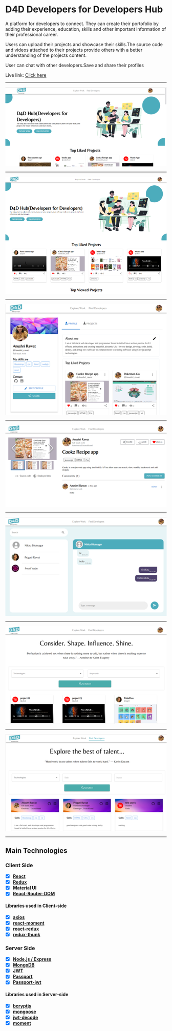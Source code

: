 # D4D Developers for Developers Hub

A platform for developers to connect. They can create their portofolio by adding their experience, education, skills and other important information of their professional career.

Users can upload their projects and showcase their skills.The source code and videos attached to their projects provide others with a better understanding of the projects content.

User can chat with other developers.Save and share their profiles

Live link: <a href="https://d4d-developers-hub.netlify.app/" target="_blank"> Click here</a>

---

<img src="public/img/HomePage.png">

---

<img src="public/img/EntireHome.png">

---

<img src="public/img/Profile.png">

---

<img src="public/img/ProjectDetails.png">

---

<img src="public/img/ChatPage.png">

---

<img src="public/img/SearchProjects.png">

---

<img src="public/img/SearchUser.png">

---

## Main Technologies

### Client Side

- [x] **[React](https://github.com/facebook/react)**
- [x] **[Redux](https://github.com/reactjs/redux)**
- [x] **[Material UI](https://mui.com/material-ui/)**
- [x] **[React-Router-DOM](https://github.com/ReactTraining/react-router/tree/master/packages/react-router-dom)**

#### Libraries used in Client-side

- [x] **[axios](https://github.com/axios/axios)**
- [x] **[react-moment](https://github.com/headzoo/react-moment)**
- [x] **[react-redux](https://github.com/reduxjs/react-redux)**
- [x] **[redux-thunk](https://github.com/reduxjs/redux-thunk)**

### Server Side

- [x] **[Node.js / Express](https://github.com/expressjs/express)**
- [x] **[MongoDB](https://github.com/mongodb/mongo)**
- [x] **[JWT](https://github.com/auth0/node-jsonwebtoken)**
- [x] **[Passport](http://www.passportjs.org/)**
- [x] **[Passport-jwt](https://github.com/themikenicholson/passport-jwt)**

#### Libraries used in Server-side

- [x] **[bcryptjs](https://github.com/dcodeIO/bcrypt.js)**
- [x] **[mongoose](http://mongoosejs.com/)**
- [x] **[jwt-decode](https://github.com/auth0/jwt-decode)**
- [x] **[moment](https://momentjs.com/)**
